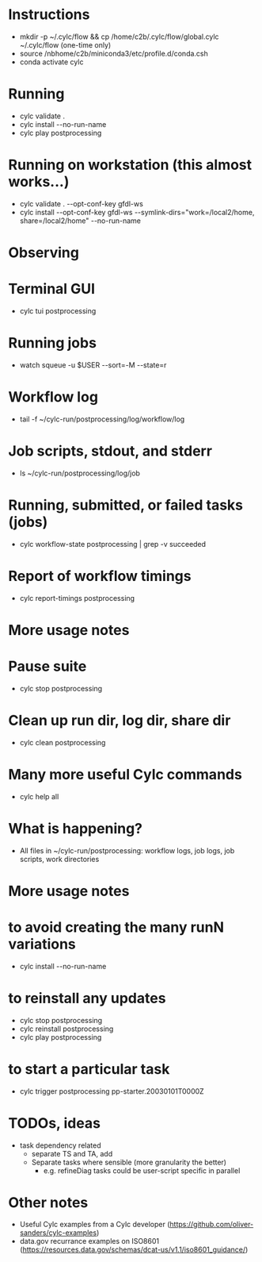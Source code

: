 # Instructions
- mkdir -p ~/.cylc/flow && cp /home/c2b/.cylc/flow/global.cylc ~/.cylc/flow (one-time only)
- source /nbhome/c2b/miniconda3/etc/profile.d/conda.csh
- conda activate cylc

# Running
- cylc validate .
- cylc install --no-run-name
- cylc play postprocessing

# Running on workstation (this almost works...)
- cylc validate . --opt-conf-key gfdl-ws
- cylc install --opt-conf-key gfdl-ws --symlink-dirs="work=/local2/home, share=/local2/home" --no-run-name

# Observing
# Terminal GUI
- cylc tui postprocessing
# Running jobs
- watch squeue -u $USER --sort=-M --state=r
# Workflow log
- tail -f ~/cylc-run/postprocessing/log/workflow/log
# Job scripts, stdout, and stderr
- ls ~/cylc-run/postprocessing/log/job
# Running, submitted, or failed tasks (jobs)
- cylc workflow-state postprocessing | grep -v succeeded
# Report of workflow timings
- cylc report-timings postprocessing

# More usage notes
# Pause suite
- cylc stop postprocessing
# Clean up run dir, log dir, share dir
- cylc clean postprocessing
# Many more useful Cylc commands
- cylc help all

# What is happening?
- All files in ~/cylc-run/postprocessing: workflow logs, job logs, job scripts, work directories

# More usage notes
# to avoid creating the many runN variations
- cylc install --no-run-name
# to reinstall any updates
- cylc stop postprocessing
- cylc reinstall postprocessing
- cylc play postprocessing
# to start a particular task
- cylc trigger postprocessing pp-starter.20030101T0000Z

# TODOs, ideas
- task dependency related
  - separate TS and TA, add 
  - Separate tasks where sensible (more granularity the better)
    - e.g. refineDiag tasks could be user-script specific in parallel

# Other notes
- Useful Cylc examples from a Cylc developer (https://github.com/oliver-sanders/cylc-examples)
- data.gov recurrance examples on ISO8601 (https://resources.data.gov/schemas/dcat-us/v1.1/iso8601_guidance/)
